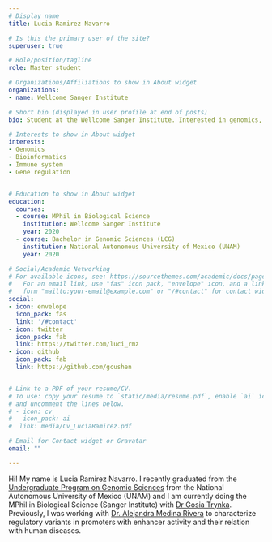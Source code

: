 ```yaml
---
# Display name
title: Lucia Ramirez Navarro

# Is this the primary user of the site?
superuser: true

# Role/position/tagline
role: Master student

# Organizations/Affiliations to show in About widget
organizations:
- name: Wellcome Sanger Institute 

# Short bio (displayed in user profile at end of posts)
bio: Student at the Wellcome Sanger Institute. Interested in genomics, bioinformatics and immune system. 

# Interests to show in About widget
interests:
- Genomics 
- Bioinformatics
- Immune system
- Gene regulation


# Education to show in About widget
education:
  courses:
  - course: MPhil in Biological Science 
    institution: Wellcome Sanger Institute 
    year: 2020
  - course: Bachelor in Genomic Sciences (LCG)
    institution: National Autonomous University of Mexico (UNAM)
    year: 2020

# Social/Academic Networking
# For available icons, see: https://sourcethemes.com/academic/docs/page-builder/#icons
#   For an email link, use "fas" icon pack, "envelope" icon, and a link in the
#   form "mailto:your-email@example.com" or "/#contact" for contact widget.
social:
- icon: envelope
  icon_pack: fas
  link: '/#contact'
- icon: twitter
  icon_pack: fab
  link: https://twitter.com/luci_rmz
- icon: github
  icon_pack: fab
  link: https://github.com/gcushen


# Link to a PDF of your resume/CV.
# To use: copy your resume to `static/media/resume.pdf`, enable `ai` icons in `params.toml`, 
# and uncomment the lines below.
# - icon: cv
#   icon_pack: ai
#  link: media/Cv_LuciaRamirez.pdf

# Email for Contact widget or Gravatar
email: ""

---
```


Hi! My name is Lucia Ramirez Navarro. I recently graduated from the [Undergraduate Program on Genomic Sciences](https://www.lcg.unam.mx/) from the National Autonomous University of Mexico (UNAM) and I am currently doing the MPhil in Biological Science (Sanger Institute) with [Dr Gosia Trynka](https://www.sanger.ac.uk/group/trynka-faculty/). Previously, I was working with [Dr. Alejandra Medina Rivera](https://liigh.unam.mx/profile/dra-alejandra-medina-rivera/) to characterize regulatory variants in promoters with enhancer activity and their relation with human diseases. 

